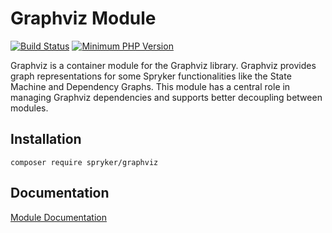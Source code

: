 # Graphviz Module
[![Build Status](https://travis-ci.org/spryker/graphviz.svg)](https://travis-ci.org/spryker/graphviz)
[![Minimum PHP Version](https://img.shields.io/badge/php-%3E%3D%207.3-8892BF.svg)](https://php.net/)

Graphviz is a container module for the Graphviz library. Graphviz provides graph representations for some Spryker functionalities like the State Machine and Dependency Graphs. This module has a central role in managing Graphviz dependencies and supports better decoupling between modules.

## Installation

```
composer require spryker/graphviz
```

## Documentation

[Module Documentation](https://academy.spryker.com/developing_with_spryker/module_guide/modules.html)
